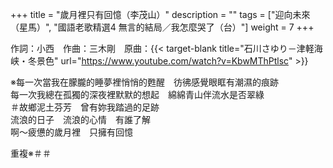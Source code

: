 +++
title = "歲月裡只有回憶（李茂山）"
description = ""
tags = ["迎向未來（星馬）", "國語老歌精選4 無言的結局／我怎麼哭了（台）"]
weight = 7
+++

作詞：小西　作曲：三木剛　原曲：{{< target-blank title="石川さゆり－津軽海峡・冬景色" url="https://www.youtube.com/watch?v=KbwMThPtlsc" >}}

※每一次當我在朦朧的睡夢裡悄悄的甦醒　彷彿感覺眼眶有潮濕的痕跡  
每一次我總在孤獨的深夜裡默默的想起　綿綿青山伴流水是否翠綠  
＃故鄉泥土芬芳　曾有妳我踏過的足跡  
流浪的日子　流浪的心情　有誰了解  
啊～疲憊的歲月裡　只擁有回憶  

重複※＃＃